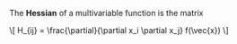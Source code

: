 The **Hessian** of a multivariable function is the matrix

\\[
H_{ij} = \frac{\partial}{\partial x_i \partial x_j} f(\vec{x})
\\]
